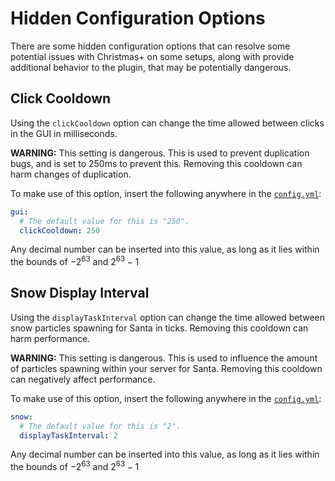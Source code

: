 # Hidden Configuration Options

There are some hidden configuration options that can resolve some potential issues with Christmas+ on some setups, along with provide additional behavior to the plugin, that may be potentially dangerous.

## Click Cooldown
Using the `clickCooldown` option can change the time allowed between clicks in the GUI in milliseconds.

 **WARNING:** This setting is dangerous. This is used to prevent duplication bugs, and is set to 250ms to prevent this. Removing this cooldown can harm changes of duplication. 

 To make use of this option, insert the following anywhere in the [`config.yml`](https://pastebin.com/sYUf6mNk):
 ```yaml
 gui:
   # The default value for this is "250".
   clickCooldown: 250
```
Any decimal number can be inserted into this value, as long as it lies within the bounds of $-2^{63}$ and $2^{63}-1$

## Snow Display Interval
Using the `displayTaskInterval` option can change the time allowed between snow particles spawning for Santa in ticks. Removing this cooldown can harm performance.

**WARNING:** This setting is dangerous. This is used to influence the amount of particles spawning within your server for Santa. Removing this cooldown can negatively affect performance.

To make use of this option, insert the following anywhere in the [`config.yml`](https://pastebin.com/sYUf6mNk):
```yaml
snow:
  # The default value for this is "2".
  displayTaskInterval: 2
```
Any decimal number can be inserted into this value, as long as it lies within the bounds of $-2^{63}$ and $2^{63}-1$